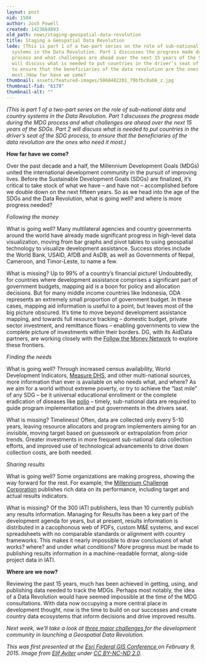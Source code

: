 ```yaml
---
layout: post
nid: 1504
author: Josh Powell
created: 1423664893
old_path: news/staging-geospatial-data-revolution
title: Staging a Geospatial Data Revolution
lede: (This is part 1 of a two-part series on the role of sub-national data and country
  systems in the Data Revolution. Part 1 discusses the progress made during the MDG
  process and what challenges are ahead over the next 15 years of the SDGs. Part 2
  will discuss what is needed to put countries in the driver’s seat of the SDG process,
  to ensure that the beneficiaries of the data revolution are the ones who need it
  most.)How far have we come?
thumbnail: assets/featured-images/5068482201_79bfbc8ab6_z.jpg
thumbnail-fid: "6179"
thumbnail-alt: ""
---
```


*(This is part 1 of a two-part series on the role of sub-national data and country systems in the Data Revolution. Part 1 discusses the progress made during the MDG process and what challenges are ahead over the next 15 years of the SDGs. Part 2 will discuss what is needed to put countries in the driver’s seat of the SDG process, to ensure that the beneficiaries of the data revolution are the ones who need it most.)*

**How far have we come?**

Over the past decade and a half, the Millennium Development Goals (MDGs) united the international development community in the pursuit of improving lives. Before the Sustainable Development Goals (SDGs) are finalized, it’s critical to take stock of what we have – and have not – accomplished before we double down on the next fifteen years. So as we head into the age of the SDGs and the Data Revolution, what is going well? and where is more progress needed?

*Following the money*

What is going well? Many multilateral agencies and country governments around the world have already made significant progress in high-level data visualization, moving from bar graphs and pivot tables to using geospatial technology to visualize development assistance. Success stories include the World Bank, USAID, AfDB and AsDB, as well as Governments of Nepal, Cameroon, and Timor-Leste, to name a few.

What is missing? Up to 99% of a country’s financial picture! Undoubtedly, for countries where development assistance comprises a significant part of government budgets, mapping aid is a boon for policy and allocation decisions. But for many middle income countries like Indonesia, ODA represents an extremely small proportion of government budget. In these cases, mapping aid information is useful to a point, but leaves most of the big picture obscured. It’s time to move beyond development assistance mapping, and towards full resource tracking – domestic budget, private sector investment, and remittance flows – enabling governments to view the complete picture of investments within their borders. DG, with its AidData partners, are working closely with the [Follow the Money Network](http://followthemoney.net/) to explore these frontiers.

*Finding the needs*

What is going well? Through increased census availability, World Development Indicators, [Measure DHS](http://www.dhsprogram.com/), and other multi-national sources, more information than ever is available on who needs what, and where? As we aim for a world without extreme poverty, or try to achieve the “last mile” of any SDG – be it universal educational enrollment or the complete eradication of diseases like [polio](http://video.esri.com/watch/3666/global-polio-eradication-initiative) – timely, sub-national data are required to guide program implementation and put governments in the drivers seat.

What is missing? Timeliness! Often, data are collected only every 5-10 years, leaving resource allocators and program implementers aiming for an invisible, moving target based on guesswork or extrapolation from prior trends. Greater investments in more frequent sub-national data collection efforts, and improved use of technological advancements to drive down collection costs, are both needed.

*Sharing results*

What is going well? Some organizations are making progress, showing the way forward for the rest. For example, the [Millennium Challenge Corporation](https://www.mcc.gov/pages/results) publishes rich data on its performance, including target and actual results indicators.

What is missing? Of the 300 IATI publishers, less than 10 currently publish any results information. Managing for Results has been a key part of the development agenda for years, but at present, results information is distributed in a cacophonous web of PDFs, custom M&E systems, and excel spreadsheets with no comparable standards or alignment with country frameworks. This makes it nearly impossible to draw conclusions of what works? where? and under what conditions? More progress must be made to publishing results information in a machine-readable format, along-side project data in IATI.

**Where are we now?**

Reviewing the past 15 years, much has been achieved in getting, using, and publishing data needed to track the MDGs. Perhaps most notably, the idea of a Data Revolution would have seemed impossible at the time of the MDG consultations. With data now occupying a more central place in development thought, now is the time to build on our successes and create country data ecosystems that inform decisions and drive improved results.

*Next week, we’ll take a look at [three major challenges ](/news/launching-geospatial-data-revolution)for the development community in launching a Geospatial Data Revolution.*


*This was first presented at the [Esri Federal GIS Conference ](http://www.esri.com/events/federal)on February 9, 2015.*
*Image from [Elif Ayiter](https://www.flickr.com/photos/alpha_auer/5068482201) under [CC BY-NC-ND 2.0](https://creativecommons.org/licenses/by-nc-nd/2.0/).*
